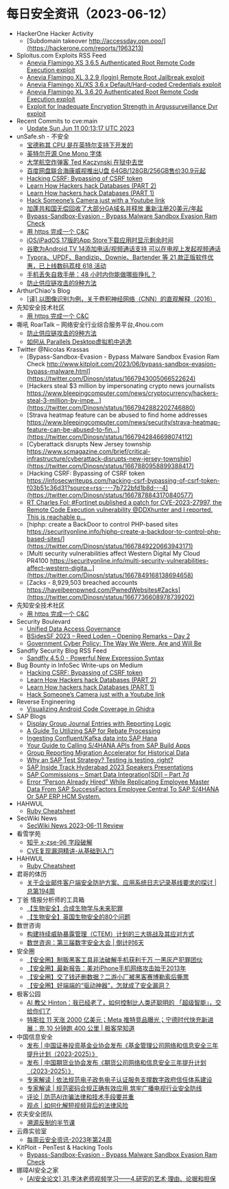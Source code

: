 # 每日安全资讯（2023-06-12）

- HackerOne Hacker Activity
  - [Subdomain takeover http://accessday.opn.ooo/](https://hackerone.com/reports/1963213)
- Sploitus.com Exploits RSS Feed
  - [Anevia Flamingo XS 3.6.5 Authenticated Root Remote Code Execution exploit](https://sploitus.com/exploit?id=ZSL-2023-5778&utm_source=rss&utm_medium=rss)
  - [Anevia Flamingo XL 3.2.9 (login) Remote Root Jailbreak exploit](https://sploitus.com/exploit?id=ZSL-2023-5780&utm_source=rss&utm_medium=rss)
  - [Anevia Flamingo XL/XS 3.6.x Default/Hard-coded Credentials exploit](https://sploitus.com/exploit?id=ZSL-2023-5777&utm_source=rss&utm_medium=rss)
  - [Anevia Flamingo XL 3.6.20 Authenticated Root Remote Code Execution exploit](https://sploitus.com/exploit?id=ZSL-2023-5779&utm_source=rss&utm_medium=rss)
  - [Exploit for Inadequate Encryption Strength in Argussurveillance Dvr exploit](https://sploitus.com/exploit?id=FAC4DFDB-D2BD-5A19-87A3-2BF181170DCA&utm_source=rss&utm_medium=rss)
- Recent Commits to cve:main
  - [Update Sun Jun 11 00:13:17 UTC 2023](https://github.com/trickest/cve/commit/209394dd3b924144547d3a4b051ad9c75d7062c0)
- unSafe.sh - 不安全
  - [宝德称其 CPU 是在英特尔支持下开发的](https://buaq.net/go-168262.html)
  - [英特尔开源 One Mono 字体](https://buaq.net/go-168258.html)
  - [大学航空炸弹客 Ted Kaczynski 在狱中去世](https://buaq.net/go-168259.html)
  - [百度网盘联合海康威视推出U盘 64GB/128GB/256GB售价30.9元起](https://buaq.net/go-168235.html)
  - [Hacking CSRF: Bypassing of CSRF token](https://buaq.net/go-168245.html)
  - [Learn How Hackers hack Databases (PART 2)](https://buaq.net/go-168246.html)
  - [Learn How hackers hack Databases (PART 1)](https://buaq.net/go-168247.html)
  - [Hack Someone’s Camera just with a Youtube link](https://buaq.net/go-168248.html)
  - [加蓬共和国无偿回收了大部分GA域名并释放 重新注册20美元/年起](https://buaq.net/go-168236.html)
  - [Bypass-Sandbox-Evasion - Bypass Malware Sandbox Evasion Ram Check](https://buaq.net/go-168232.html)
  - [用 https 完成一个 C&C](https://buaq.net/go-168294.html)
  - [iOS/iPadOS 17版的App Store下载应用时显示剩余时间](https://buaq.net/go-168237.html)
  - [谷歌为Android TV 14添加电话/视频通话支持 可以在电视上发起视频通话](https://buaq.net/go-168238.html)
  - [Typora、UPDF、Bandizip、Downie、Bartender 等 21 款正版软件优惠，已上线数码荔枝 618 活动](https://buaq.net/go-168220.html)
  - [手机丢失自救手册：48 小时内你能做哪些挣扎？](https://buaq.net/go-168214.html)
  - [防止供应链攻击的9种方法](https://buaq.net/go-168209.html)
- ArthurChiao's Blog
  - [[译] 以图像识别为例，关于卷积神经网络（CNN）的直观解释（2016）](https://arthurchiao.github.io/blog/cnn-intuitive-explanation-zh/)
- 先知安全技术社区
  - [用 https 完成一个 C&C](https://xz.aliyun.com/t/12601)
- 嘶吼 RoarTalk – 网络安全行业综合服务平台,4hou.com
  - [防止供应链攻击的9种方法](https://www.4hou.com/posts/V2NO)
  - [如何从 Parallels Desktop虚拟机中逃逸](https://www.4hou.com/posts/BXP2)
- Twitter @Nicolas Krassas
  - [Bypass-Sandbox-Evasion - Bypass Malware Sandbox Evasion Ram Check http://www.kitploit.com/2023/06/bypass-sandbox-evasion-bypass-malware.html](https://twitter.com/Dinosn/status/1667943005066522624)
  - [Hackers steal $3 million by impersonating crypto news journalists https://www.bleepingcomputer.com/news/cryptocurrency/hackers-steal-3-million-by-impe...](https://twitter.com/Dinosn/status/1667942882202746880)
  - [Strava heatmap feature can be abused to find home addresses https://www.bleepingcomputer.com/news/security/strava-heatmap-feature-can-be-abused-to-fin...](https://twitter.com/Dinosn/status/1667942846698074112)
  - [Cyberattack disrupts New Jersey township https://www.scmagazine.com/brief/critical-infrastructure/cyberattack-disrupts-new-jersey-township](https://twitter.com/Dinosn/status/1667880958899388417)
  - [Hacking CSRF: Bypassing of CSRF token https://infosecwriteups.com/hacking-csrf-bypassing-of-csrf-token-f03b51c36d31?source=rss----7b722bfd1b8d---4](https://twitter.com/Dinosn/status/1667878843170840577)
  - [RT Charles Fol: #Fortinet published a patch for CVE-2023-27997, the Remote Code Execution vulnerability @DDXhunter and I reported. This is reachable p...](https://twitter.com/cfreal_/status/1667852157536616451)
  - [hiphp: create a BackDoor to control PHP-based sites https://securityonline.info/hiphp-create-a-backdoor-to-control-php-based-sites/](https://twitter.com/Dinosn/status/1667849220663943171)
  - [Multi security vulnerabilities affect Western Digital My Cloud PR4100 https://securityonline.info/multi-security-vulnerabilities-affect-western-digita...](https://twitter.com/Dinosn/status/1667849168138694658)
  - [Zacks - 8,929,503 breached accounts https://haveibeenpwned.com/PwnedWebsites#Zacks](https://twitter.com/Dinosn/status/1667736608978739202)
- 先知安全技术社区
  - [用 https 完成一个 C&C](https://xz.aliyun.com/t/12601)
- Security Boulevard
  - [Unified Data Access Governance](https://securityboulevard.com/2023/06/unified-data-access-governance/)
  - [BSidesSF 2023 – Reed Loden – Opening Remarks – Day 2](https://securityboulevard.com/2023/06/bsidessf-2023-reed-loden-opening-remarks-day-2/)
  - [Government Cyber Policy: The Way We Were, Are and Will Be](https://securityboulevard.com/2023/06/government-cyber-policy-the-way-we-were-are-and-will-be/)
- Sandfly Security Blog RSS Feed
  - [Sandfly 4.5.0 - Powerful New Expression Syntax](https://sandflysecurity.com/blog/sandfly-4-5-0-powerful-new-expression-syntax)
- Bug Bounty in InfoSec Write-ups on Medium
  - [Hacking CSRF: Bypassing of CSRF token](https://infosecwriteups.com/hacking-csrf-bypassing-of-csrf-token-f03b51c36d31?source=rss----7b722bfd1b8d--bug_bounty)
  - [Learn How Hackers hack Databases (PART 2)](https://infosecwriteups.com/sql-injection-for-beginners-using-sqlmap-part-2-53e9775b67f5?source=rss----7b722bfd1b8d--bug_bounty)
  - [Learn How hackers hack Databases (PART 1)](https://infosecwriteups.com/sql-injection-for-beginners-using-sqlmap-36e091e8a070?source=rss----7b722bfd1b8d--bug_bounty)
  - [Hack Someone’s Camera just with a Youtube link](https://infosecwriteups.com/hack-someones-camera-just-with-a-youtube-link-a580d397192c?source=rss----7b722bfd1b8d--bug_bounty)
- Reverse Engineering
  - [Visualizing Android Code Coverage in Ghidra](https://www.reddit.com/r/ReverseEngineering/comments/147570q/visualizing_android_code_coverage_in_ghidra/)
- SAP Blogs
  - [Display Group Journal Entries with Reporting Logic](https://blogs.sap.com/2023/06/11/display-group-journal-entries-with-reporting-logic/)
  - [A Guide To Utilizing SAP for Rebate Processing](https://blogs.sap.com/2023/06/11/a-guide-to-utilizing-sap-for-rebate-processing/)
  - [Ingesting Confluent/Kafka data into SAP Hana](https://blogs.sap.com/2023/06/11/ingesting-confluent-kafka-data-into-sap-hana/)
  - [Your Guide to Calling S/4HANA APIs from SAP Build Apps](https://blogs.sap.com/2023/06/11/your-guide-to-calling-s-4hana-apis-from-sap-build-apps/)
  - [Group Reporting Migration Accelerator for Historical Data](https://blogs.sap.com/2023/06/11/group-reporting-migration-accelerator-for-historical-data/)
  - [Why an SAP Test Strategy? Testing is testing, right?](https://blogs.sap.com/2023/06/11/why-an-sap-test-strategy-testing-is-testing-right/)
  - [SAP Inside Track Hyderabad 2023 Speakers Presentations](https://blogs.sap.com/2023/06/11/sap-inside-track-hyderabad-2023-speakers-presentations/)
  - [SAP Commissions – Smart Data Integration[SDI] – Part 7d](https://blogs.sap.com/2023/06/11/sap-commissions-smart-data-integrationsdi-part-7d/)
  - [Error “Person Already Hired” While Replicating Employee Master Data From SAP SuccessFactors Employee Central To SAP S/4HANA Or SAP ERP HCM System.](https://blogs.sap.com/2023/06/11/error-person-already-hired-while-replicating-employee-master-data-from-sap-successfactors-employee-central-to-sap-s-4hana-or-sap-erp-hcm-system./)
- HAHWUL
  - [Ruby Cheatsheet](https://www.hahwul.com/cullinan/ruby)
- SecWiki News
  - [SecWiki News 2023-06-11 Review](http://www.sec-wiki.com/?2023-06-11)
- 看雪学苑
  - [知乎 x-zse-96 字段破解](https://mp.weixin.qq.com/s?__biz=MjM5NTc2MDYxMw==&mid=2458506725&idx=1&sn=36dee725e2df2f9b322950abc57d08d4&chksm=b18ee56f86f96c7957523bc47882fda239753e967947fdfb0e56c359ae0621a9e79cd23e3d74&scene=58&subscene=0#rd)
  - [CVE复现漏洞精讲-从基础到入门](https://mp.weixin.qq.com/s?__biz=MjM5NTc2MDYxMw==&mid=2458506725&idx=2&sn=09622bb71eadf9a21f8f106647a55609&chksm=b18ee56f86f96c7934cc378d2f7d0c7f4fa96fb6ed13d47ed7d9bfbe812cb252507787c98726&scene=58&subscene=0#rd)
- HAHWUL
  - [Ruby Cheatsheet](https://www.hahwul.com/cullinan/ruby)
- 君哥的体历
  - [关于企业邮件客户端安全防护方案、应用系统日志记录基线要求的探讨 | 总第194周](https://mp.weixin.qq.com/s?__biz=MzI2MjQ1NTA4MA==&mid=2247489736&idx=1&sn=8d146e9c8672440191540e55ec1e0747&chksm=ea4bb28fdd3c3b9998e6f4db8a1ca4e38101b86434fce5d0127322beea5caa46ce42b0325bc0&scene=58&subscene=0#rd)
- 丁爸 情报分析师的工具箱
  - [【生物安全】合成生物学与未来犯罪](https://mp.weixin.qq.com/s?__biz=MzI2MTE0NTE3Mw==&mid=2651136819&idx=1&sn=2f2892cc2cc7e6730bf4544019133535&chksm=f1af5409c6d8dd1f5f271aab961f0d8e2b789c5cf96b73dffc80c19e3ea936266410f722579d&scene=58&subscene=0#rd)
  - [【生物安全】英国生物安全的80个问题](https://mp.weixin.qq.com/s?__biz=MzI2MTE0NTE3Mw==&mid=2651136819&idx=2&sn=1175229eedf87a5851a1f757e89b4878&chksm=f1af5409c6d8dd1f75b14af3fa4ddbe83736ea3e804b6b1c597bbe23e76e61d56fc7d3cbece4&scene=58&subscene=0#rd)
- 数世咨询
  - [构建持续威胁暴露管理（CTEM）计划的三大挑战及其应对方式](https://mp.weixin.qq.com/s?__biz=MzkxNzA3MTgyNg==&mid=2247498394&idx=1&sn=b56bb2b8bc13f85d800b0122ccc34beb&chksm=c1448827f63301315b6918ca779963daf99cd5735009152e4a854ca1b03d2304d1e317f5654a&scene=58&subscene=0#rd)
  - [数世咨询：第三届数字安全大会 | 倒计时6天](https://mp.weixin.qq.com/s?__biz=MzkxNzA3MTgyNg==&mid=2247498394&idx=2&sn=28bddc901b8708d1b39bb059e68bfe33&chksm=c1448827f633013105b92ae212852eaa6e44de26a2a2c21ccc31f0d0f172e6b86b35cb599349&scene=58&subscene=0#rd)
- 安全圈
  - [【安全圈】制贩黑客工具非法破解手机获利千万 一黑灰产犯罪团伙](https://mp.weixin.qq.com/s?__biz=MzIzMzE4NDU1OQ==&mid=2652036779&idx=1&sn=d59f95d5fc6d77b21b26919ef9962a06&chksm=f36ff2ebc4187bfd9ba70403b9e3e1938c4c14a00bc9b8e0a33e2cab216f11d2c15aae69a26e&scene=58&subscene=0#rd)
  - [【安全圈】最新报告：美对iPhone手机网络攻击始于2013年](https://mp.weixin.qq.com/s?__biz=MzIzMzE4NDU1OQ==&mid=2652036779&idx=2&sn=0c93864d4631e2a2ecc848f9dddb32f8&chksm=f36ff2ebc4187bfdb546ba5c6a41f15661e7a45afc37da60a194391e888844956cf6133d5261&scene=58&subscene=0#rd)
  - [【安全圈】交了钱还删数据？二游小厂被黑客赛博勒索后撕票](https://mp.weixin.qq.com/s?__biz=MzIzMzE4NDU1OQ==&mid=2652036779&idx=3&sn=e2eaa39a458a48191279e52e51ec7176&chksm=f36ff2ebc4187bfda3d54fe6c7514c6618b6e5c35e9da989d3435fa85d1174e4fb2e1c4a7be9&scene=58&subscene=0#rd)
  - [【安全圈】好端端的“驱动神器”，怎就成了安全漏洞？](https://mp.weixin.qq.com/s?__biz=MzIzMzE4NDU1OQ==&mid=2652036779&idx=4&sn=8fe56768771b90a8fb4d6f8f5df99a45&chksm=f36ff2ebc4187bfd900477ac57e5d26cb7df3eee7b24b37115deaf55b1b98397d05bcf355b96&scene=58&subscene=0#rd)
- 极客公园
  - [AI 教父 Hinton：我已经老了，如何控制比人类还聪明的 「超级智能」，交给你们了](https://mp.weixin.qq.com/s?__biz=MTMwNDMwODQ0MQ==&mid=2652995155&idx=1&sn=f76c69e95459da2833d21216253a8d4a&chksm=7e5403e549238af3dd8e7e9ab465a7e416cfab22968bfe39f03ce3ec7a6d6438cacdae123f86&scene=58&subscene=0#rd)
  - [特斯拉 11 天涨 2000 亿美元；Meta 推特竞品曝光；宁德时代快充新进展：充 10 分钟跑 400 公里 | 极客早知道](https://mp.weixin.qq.com/s?__biz=MTMwNDMwODQ0MQ==&mid=2652995120&idx=1&sn=f44ac256eeafdb88f78851d855277395&chksm=7e54038649238a904004b0b970c6f826cc4b145a574b6621dce0ed889f3be4e5bfc7a5440683&scene=58&subscene=0#rd)
- 中国信息安全
  - [发布 | 中国证券投资基金业协会发布《基金管理公司网络和信息安全三年提升计划（2023-2025）》](https://mp.weixin.qq.com/s?__biz=MzA5MzE5MDAzOA==&mid=2664186047&idx=1&sn=eca20fa558f2502ccc2e597048b44df8&chksm=8b594246bc2ecb50702ba5275c2e9029a600c2c1cdb346ae633c0b6f958a55b778ad1cd44233&scene=58&subscene=0#rd)
  - [发布 | 中国期货业协会发布《期货公司网络和信息安全三年提升计划（2023-2025）》](https://mp.weixin.qq.com/s?__biz=MzA5MzE5MDAzOA==&mid=2664186047&idx=2&sn=7ec3f79c3cf47591a64bedad69302964&chksm=8b594246bc2ecb50ef056a84125c48329a152db93d2fb3abf9c17f657cbe84189d10b73a3ddd&scene=58&subscene=0#rd)
  - [专家解读 | 依法规范电子政务电子认证服务支撑数字政府信任体系建设](https://mp.weixin.qq.com/s?__biz=MzA5MzE5MDAzOA==&mid=2664186047&idx=3&sn=ac916911ac960aa2c37e0ac78e7bb3fc&chksm=8b594246bc2ecb50515f46b1cbb755e1dcb0716282271cc5c68f96dc335e69003cfd844ee827&scene=58&subscene=0#rd)
  - [专家解读 | 规范密码合规正确有效应用 筑牢广播电视行业安全防线](https://mp.weixin.qq.com/s?__biz=MzA5MzE5MDAzOA==&mid=2664186047&idx=4&sn=dfd5742d70ce19886171c29118e9b18f&chksm=8b594246bc2ecb5087c613f0c3497126fef120c169eeb6d4a6e5f7d018ccef9ba2f938e95318&scene=58&subscene=0#rd)
  - [评论 | 防范AI诈骗法律和技术手段要并重](https://mp.weixin.qq.com/s?__biz=MzA5MzE5MDAzOA==&mid=2664186047&idx=5&sn=832adeda5c6a81c10b5c6ea55592e22a&chksm=8b594246bc2ecb50d2dd6d8ded31b6e739a1445a8c074f90cb37b5a206e2cefc7ffdb217d9e6&scene=58&subscene=0#rd)
  - [观点 | 如何化解短视频背后的法律风险](https://mp.weixin.qq.com/s?__biz=MzA5MzE5MDAzOA==&mid=2664186047&idx=6&sn=3471af339eaa5a3abfb35a6ac169fc1d&chksm=8b594246bc2ecb503029eff9a2b4c934dff95e10b4ae687a3ff0601c7d6e92838f10f6b7512f&scene=58&subscene=0#rd)
- 农夫安全团队
  - [溯源反制的半节课](https://mp.weixin.qq.com/s?__biz=MzI0MzQ4NTI1OA==&mid=2247484770&idx=1&sn=88bf1c7a2494a0e436848ccc433d1687&chksm=e96d1a47de1a9351a0b1edd2ea58fc410c4fedf4f1d5354d622145696e03dcd913a479805037&scene=58&subscene=0#rd)
- 云鼎实验室
  - [每周云安全资讯-2023年第24周](https://mp.weixin.qq.com/s?__biz=MzU3ODAyMjg4OQ==&mid=2247494975&idx=1&sn=e280d5c530e4b80aaa27a1c3e7423776&chksm=fd7911b9ca0e98afdd26a1ebf8d1f4490bded24b6b0e594411a2f16a8944fe414a7c1a72e65f&scene=58&subscene=0#rd)
- KitPloit - PenTest & Hacking Tools
  - [Bypass-Sandbox-Evasion - Bypass Malware Sandbox Evasion Ram Check](http://www.kitploit.com/2023/06/bypass-sandbox-evasion-bypass-malware.html)
- 娜璋AI安全之家
  - [[AI安全论文] 31.李沐老师视频学习——4.研究的艺术·理由、论据和担保](https://mp.weixin.qq.com/s?__biz=Mzg5MTM5ODU2Mg==&mid=2247498463&idx=1&sn=3d78c95e12c00a9176acbc9ad28d0e78&chksm=cfcf4a12f8b8c304943c6776e549b9e0db63a1bf71e7e52c8ca3037fb30a1208fba0cde7aded&scene=58&subscene=0#rd)
